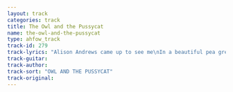 ```yaml
---
layout: track
categories: track
title: The Owl and the Pussycat
name: the-owl-and-the-pussycat
type: ahfow_track
track-id: 279
track-lyrics: "Alison Andrews came up to see me\nIn a beautiful pea green coat\nShe took my pulse, she brought me pills\nWrapped up in a 5-dollar note\nAnd hand in hand on the edge of the sand\nwe danced by the light of the moon\n \nWe drove away for a year and a day\nTo the land, where the bong tree grows\nThere in the wood a piggy-wig stood\nWith a ring at the end of his nose\nHand in hand on the edge of the sand\nWe danced by the light of the moon"
track-guitar: 
track-author: 
track-sort: "OWL AND THE PUSSYCAT"
track-original: 
---
```


